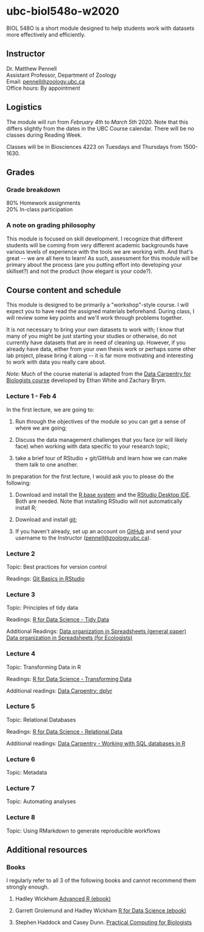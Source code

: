 # ubc-biol548o-w2020

BIOL 548O is a short module designed to help students work with datasets more effectively and efficiently. 


## Instructor

Dr. Matthew Pennell   
Assistant Professor, Department of Zoology   
Email: pennell@zoology.ubc.ca   
Office hours: By appointment


## Logistics

The module will run from *February 4th* to *March 5th* 2020. Note that this differs slightly from the dates in the UBC Course calendar. There will be no classes during Reading Week.

Classes will be in Biosciences 4223 on Tuesdays and Thursdays from 1500-1630.


## Grades

### Grade breakdown

80% Homework assignments   
20% In-class participation

### A note on grading philosophy
This module is focused on skill development. I recognize that different students will be coming from very different academic backgrounds have various levels of experience with the tools we are working with. And that's great -- we are all here to learn! As such, assessment for this module will be primary about the process (are you putting effort into developing your skillset?) and not the product (how elegant is your code?). 


## Course content and schedule

This module is designed to be primarily a "workshop"-style course. I will expect you to have read the assigned materials beforehand. During class, I will review some key points and we'll work through problems together.

It is not necessary to bring your own datasets to work with; I know that many of you might be just starting your studies or otherwise, do not currently have datasets that are in need of cleaning up. However, if you already have data, either from your own thesis work or perhaps some other lab project, please bring it along -- it is far more motivating and interesting to work with data you really care about. 

*Note:* Much of the course material is adapted from the [Data Carpentry for Biologists course](https://datacarpentry.org/semester-biology/) developed by Ethan White and Zachary Brym.

### Lecture 1 - Feb 4

In the first lecture, we are going to:

1. Run through the objectives of the module so you can get a sense of where we are going;

2. Discuss the data management challenges that you face (or will likely face) when working with data specific to your research topic;

3. take a brief tour of RStudio + git/GitHub and learn how we can make them talk to one another. 

In preparation for the first lecture, I would ask you to please do the following:

1. Download and install the [R base system](https://www.r-project.org/) and the [RStudio Desktop IDE](https://rstudio.com/products/rstudio/). Both are needed. Note that installing RStudio will not automatically install R;

2. Download and install [git](https://git-scm.com/downloads);

3. If you haven't already, set up an account on [GitHub](https://github.com/) and send your username to the Instructor (pennell@zoology.ubc.ca).

### Lecture 2

Topic: Best practices for version control

Readings: [Git Basics in RStudio](https://nicercode.github.io/git/rstudio.html)

### Lecture 3

Topic: Principles of tidy data

Readings: 
[R for Data Science - Tidy Data](https://r4ds.had.co.nz/tidy-data.html)

Additional Readings:
[Data organization in Spreadsheets (general paper)](https://github.com/mwpennell/blob/master/pdfs/Data_Organization_in_Spreadsheets.pdf)
[Data organization in Spreadsheets (for Ecologists)](https://datacarpentry.org/spreadsheet-ecology-lesson/04-quality-control/)

### Lecture 4

Topic: Transforming Data in R

Readings: [R for Data Science - Transforming  Data](https://r4ds.had.co.nz/transform.html)

Additional readings: [Data Carpentry: dplyr](https://datacarpentry.org/R-ecology-lesson/03-dplyr.html)

### Lecture 5 

Topic: Relational Databases

Readings: [R for Data Science - Relational Data](https://r4ds.had.co.nz/relational-data.html)

Additional readings:
[Data Carpentry - Working with SQL databases in R](https://datacarpentry.org/R-ecology-lesson/05-r-and-databases.html)

### Lecture 6

Topic: Metadata

### Lecture 7

Topic: Automating analyses

### Lecture 8

Topic: Using RMarkdown to generate reproducible workflows


## Additional resources

### Books
I regularly refer to all 3 of the following books and cannot recommend them strongly enough.

1. Hadley Wickham [Advanced R (ebook)](https://adv-r.hadley.nz/)

2. Garrett Grolemund and Hadley Wickham [R for Data Science (ebook)](https://r4ds.had.co.nz/)

3. Stephen Haddock and Casey Dunn. [Practical Computing for Biologists](http://practicalcomputing.org/)







